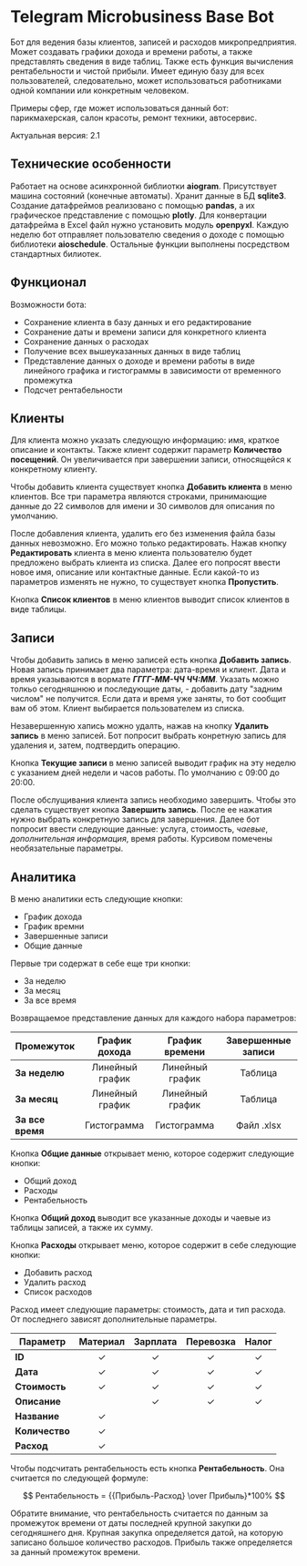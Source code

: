 # Telegram Microbusiness Base Bot
Бот для ведения базы клиентов, записей и расходов микропредприятия. Может создавать графики дохода и времени работы, а также представлять сведения в виде таблиц. Также есть функция вычисления рентабельности и чистой прибыли. Имеет единую базу для всех пользователей, следовательно, может использоваться работниками одной компании или конкретным человеком.

Примеры сфер, где может использоваться данный бот: парикмахерская, салон красоты, ремонт техники, автосервис.

Актуальная версия: 2.1
## Технические особенности
Работает на основе асинхронной библиотки **aiogram**. Присутствует машина состояний (конечные автоматы). Хранит данные в БД **sqlite3**. Создание датафреймов реализовано с помощью **pandas**, а их графическое представление с помощью **plotly**. Для конвертации датафрейма в Excel файл нужно установить модуль **openpyxl**. Каждую неделю бот отправляет пользователю сведения о доходе с помощью библиотеки **aioschedule**. Остальные функции выполнены посредством стандартных билиотек.
## Функционал
Возможности бота:
- Сохранение клиента в базу данных и его редактирование
- Сохранение даты и времени записи для конкретного клиента
- Сохранение данных о расходах
- Получение всех вышеуказанных данных в виде таблиц
- Представление данных о доходе и времени работы в виде линейного графика и гистограммы в зависимости от временного промежутка
- Подсчет рентабельности
## Клиенты
Для клиента можно указать следующую информацию: имя, краткое описание и контакты. Также клиент содержит параметр **Количество посещений**. Он увеличивается при завершении записи, относящейся к конкретному клиенту.

Чтобы добавить клиента существует кнопка **Добавить клиента** в меню клиентов. Все три параметра являются строками, принимающие данные до 22 символов для имени и 30 символов для описания по умолчанию.

После добавления клиента, удалить его без изменения файла базы данных невозможно. Его можно только редактировать. Нажав кнопку **Редактировать** клиента в меню клиента пользователю будет предложено выбрать клиента из списка. Далее его попросят ввести новое имя, описание или контактные данные. Если какой-то из параметров изменять не нужно, то существует кнопка **Пропустить**.

Кнопка **Список клиентов** в меню клиентов выводит список клиентов в виде таблицы.
## Записи
Чтобы добавить запись в меню записей есть кнопка **Добавить запись**. Новая запись принимает два параметра: дата-время и клиент. Дата и время указываются в вормате ***ГГГГ-ММ-ЧЧ ЧЧ:ММ***. Указать можно толкьо сегодняшнюю и последующие даты, - добавить дату "задним числом" не получится. Если дата и время уже заняты, то бот сообщит вам об этом. Клиент выбирается пользователем из списка.

Незавершенную хапись можно удалть, нажав на кнопку **Удалить запись** в меню записей. Бот попросит выбрать конретную запись для удаления и, затем, подтвердить операцию.

Кнопка **Текущие записи** в меню записей выводит график на эту неделю с указанием дней недели и часов работы. По умолчанию с 09:00 до 20:00.

После обслущивания клиента запись необходимо завершить. Чтобы это сделать существует кнопка **Завершить запись**. После ее нажатия нужно выбрать конкретную запись для завершения. Далее бот попросит ввести следующие данные: услуга, стоимость, *чаевые*, *дополнительная информация*, время работы. Курсивом помечены необязательные параметры.
## Аналитика
В меню аналитики есть следующие кнопки:
- График дохода
- График времни
- Завершенные записи
- Общие данные

Первые три содержат в себе еще три кнопки:
- За неделю
- За месяц
- За все время

Возвращаемое представление данных для каждого набора параметров:

| Промежуток | График дохода | График времени | Завершенные записи |
| --- | :---: | :---: | :---: |
| **За неделю** | Линейный график | Линейный график | Таблица |
| **За месяц** | Линейный график | Линейный график | Таблица |
| **За все время** | Гистограмма | Гистограмма | Файл .xlsx |

Кнопка **Общие данные** открывает меню, которое содержит следующие кнопки:
- Общий доход
- Расходы
- Рентабельность

Кнопка **Общий доход** выводит все указанные доходы и чаевые из таблицы записей, а также их сумму.

Кнопка **Расходы** открывает меню, которое содержит в себе следующие кнопки:
- Добавить расход
- Удалить расход
- Список расходов

Расход имеет следующие параметры: стоимость, дата и тип расхода. От последнего зависят дополнительные параметры.

| Параметр | Материал | Зарплата | Перевозка | Налог |
| --- | :---: | :---: | :---: | :---: |
| **ID** | ✓ | ✓ | ✓ | ✓ |
| **Дата** | ✓ | ✓ | ✓ | ✓ |
| **Стоимость** | ✓ | ✓ | ✓ | ✓ |
| **Описание** | | ✓ | ✓ | ✓ |
| **Название** | ✓ | | | |
| **Количество** | ✓ | | | |
| **Расход** | ✓ | | | |

Чтобы подсчитать рентабельность есть кнопка **Рентабельность**. Она считается по следующей формуле:

$$ Рентабельность = {{Прибыль-Расход} \over Прибыль}*100% $$

Обратите внимание, что рентабельность считается по данным за промежуток времени от даты последней крупной закупки до сегодняшнего дня. Крупная закупка определяется датой, на которую записано большое количество расходов. Прибыль также определяется за данный промежуток времени.
